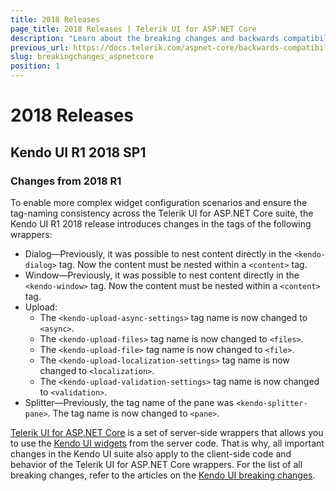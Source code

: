 ```yaml
---
title: 2018 Releases
page_title: 2018 Releases | Telerik UI for ASP.NET Core
description: "Learn about the breaking changes and backwards compatibility released by Telerik UI for ASP.NET Core in 2018."
previous_url: https://docs.telerik.com/aspnet-core/backwards-compatibility
slug: breakingchanges_aspnetcore
position: 1
---
```


# 2018 Releases

## Kendo UI R1 2018 SP1

### Changes from 2018 R1

To enable more complex widget configuration scenarios and ensure the tag-naming consistency across the Telerik UI for ASP.NET Core suite, the Kendo UI R1 2018 release introduces changes in the tags of the following wrappers:

* Dialog&mdash;Previously, it was possible to nest content directly in the `<kendo-dialog>` tag. Now the content must be nested within a `<content>` tag.
* Window&mdash;Previously, it was possible to nest content directly in the `<kendo-window>` tag. Now the content must be nested within a `<content>` tag.
* Upload:
  * The `<kendo-upload-async-settings>` tag name is now changed to `<async>`.
  * The `<kendo-upload-files>` tag name is now changed to `<files>`.
  * The `<kendo-upload-file>` tag name is now changed to `<file>`.
  * The `<kendo-upload-localization-settings>` tag name is now changed to `<localization>`.
  * The `<kendo-upload-validation-settings>` tag name is now changed to `<validation>`.
* Splitter&mdash;Previously, the tag name of the pane was `<kendo-splitter-pane>`. The tag name is now changed to `<pane>`.

[Telerik UI for ASP.NET Core](http://www.telerik.com/aspnet-core-ui) is a set of server-side wrappers that allows you to use the [Kendo UI widgets](https://docs.telerik.com/kendo-ui/introduction) from the server code. That is why, all important changes in the Kendo UI suite also apply to the client-side code and behavior of the Telerik UI for ASP.NET Core wrappers. For the list of all breaking changes, refer to the articles on the [Kendo UI breaking changes](https://docs.telerik.com/kendo-ui/backwards-compatibility/2017-backward-compatibility).
